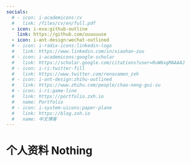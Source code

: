 ```yaml
---
socials:
  # - icon: i-academicons:cv
  #   link: /files/cv/en/full.pdf
  - icon: i-eva:github-outline
    link: https://github.com/uuuuuuse
  - icon: i-ant-design:wechat-outlined
  # - icon: i-radix-icons:linkedin-logo
  #   link: https://www.linkedin.com/in/xiaohan-zou
  # - icon: i-academicons:google-scholar
  #   link: https://scholar.google.com/citations?user=RuW6xgMAAAAJ
  # - icon: i-ri:twitter-fill
  #   link: https://www.twitter.com/renovamen_zxh
  # - icon: i-ant-design:zhihu-outlined
  #   link: https://www.zhihu.com/people/chao-neng-gui-su
  # - icon: i-ri:game-line
  #   link: https://portfolio.zxh.io
  #   name: Portfolio
  # - icon: i-system-uicons:paper-plane
  #   link: https://blog.zxh.io
  #   name: 中文博客
---
```


# 个人资料 <span text="base gray-600 dark:gray-400">Nothing</span>

<Links :links="frontmatter.socials" />

<!-- Xiaohan is a [Computer Science](https://www.bu.edu/cs/) master's student at [Boston University](https://www.bu.edu/). Prior to that, she received her bachelor's degree in [Software Engineering](http://sse.tongji.edu.cn/) at [Tongji University](https://www.tongji.edu.cn/), where she worked with [Prof. Qinpei Zhao](http://sse.tongji.edu.cn/zhaoqinpei) for her undergraduate thesis. She has also luckily worked in [Peking University](https://english.pku.edu.cn/) as a research intern with [Prof. Tong Lin](http://www.cis.pku.edu.cn/jzyg/szdw/lt.htm).

Her current research interests lie primarily in topics related to exploring the capability of machines to be continual, generalizable and data-efficient, like continual learning, meta-learning and few-shot learning. She also has experience in vision-language learning and video understanding.


## Education

|   |   |
|---|---|
| **M.S. in Computer Science**, Boston University | 2021-2023 |
| **B.Eng. in Software Engineering**, Tongji University <p>Thesis: *Food Image Aesthetic Assessment and Captioning*</p> | 2016-2020 |


## Publications

- **TokenFlow: Rethinking Fine-grained Cross-modal Alignment in Vision-Language Retrieval**

  <u>zewei Lin</u>, Changqiao Wu, Lele Cheng, and Zhongyuan Wang

  In submission, 2022

- **Efficient Meta-Learning for Continual Learning with Taylor Expansion Approximation**

  <u>zewei Lin</u>, and Tong Lin

  International Joint Conference on Neural Networks (IJCNN), 2022

  **Oral Presentation**

- **To be an Artist: Automatic Generation on Food Image Aesthetic Captioning**

  <u>zewei Lin</u>, Cheng Lin, Yinjia Zhang, and Qinpei Zhao

  International Conference on Tools with Artificial Intelligence (ICTAI), 2020 
  
  **Oral Presentation**

  [[Paper]](https://ieeexplore.ieee.org/document/9288208) [[Code]](https://github.com/Renovamen/Food-IAC) [[Slide]](/files/papers/ictai2020/slide.pdf)

- **A Survey on Application of Knowledge Graph**

  <u>zewei Lin</u>

  International Conference on Control Engineering and Artificial Intelligence (CCEAI), 2020

  [[Paper]](https://iopscience.iop.org/article/10.1088/1742-6596/1487/1/012016/pdf)


## Experience

|   |   |
|---|---|
| **Machine Learning Engineer Intern**, *[Kuaishou](https://www.kuaishou.com/en)*, Beijing | 2021–2022 |
| **Research Intern**, *[Peking University](https://english.pku.edu.cn/)*, Beijing (with [Prof. Tong Lin](http://www.cis.pku.edu.cn/jzyg/szdw/lt.htm)) | 2020–2022 |
| **Software Engineer Intern**, *China Electronics Technology Group Corporation* | 2020–2021 |
| **Game Engineer Intern**, *[Banana Interactive](https://banana.games/)*, Shanghai | 2019–2020 |
| **Research Intern**, *[Peking University](https://english.pku.edu.cn/)*, Beijing (with [Prof. Tong Lin](http://www.cis.pku.edu.cn/jzyg/szdw/lt.htm)) | 2018 |


## Talks

- [Meta / Few-shot Learning](/files/talks/2021-08-meta-learning.pdf), Kuaishou, 08/2021
- [Continual Learning: Meta Continual Learning & Task Free Settings](/files/talks/2020-08-continual-learning.pdf), Peking University, 08/2020


## Miscellaneous

- 🚀 This [personal website](https://github.com/Renovamen/renovamen.github.io) is built on [Vitesse](https://github.com/antfu/vitesse), with the power of [Vue 3](https://github.com/vuejs/vue-next), [Vite 2](https://github.com/vitejs/vite) and [UnoCSS](https://github.com/antfu/unocss)

- 🧐 My one-page resume can be found [here](/files/cv/en/brief.pdf)

- 🔭 Here are two "interesting" versions of my portfolio/cv: [portfolio.zxh.io](https://portfolio.zxh.io/) & [resume.zxh.io](https://resume.zxh.io/)

- 🎃 *Renovamen* is a Latin word means *renewal*

- 🖥 Ex-OIer/ACMer

- 🛠 Like to contribute to open-source machine learning and frontend projects in spare time

- 🥎 Used to be a member of the softball team of Tongji University

- 🌭 My dream: `while(sleeping){money++;}`

- 🕹️ Currently interested in constructing buildings in Minecraft

- 🦖 在中文社交平台上的 ID 有较大可能为“西伯利亚大恶龙”

<route lang="yaml">
meta: 
  layout: about
</route> -->
